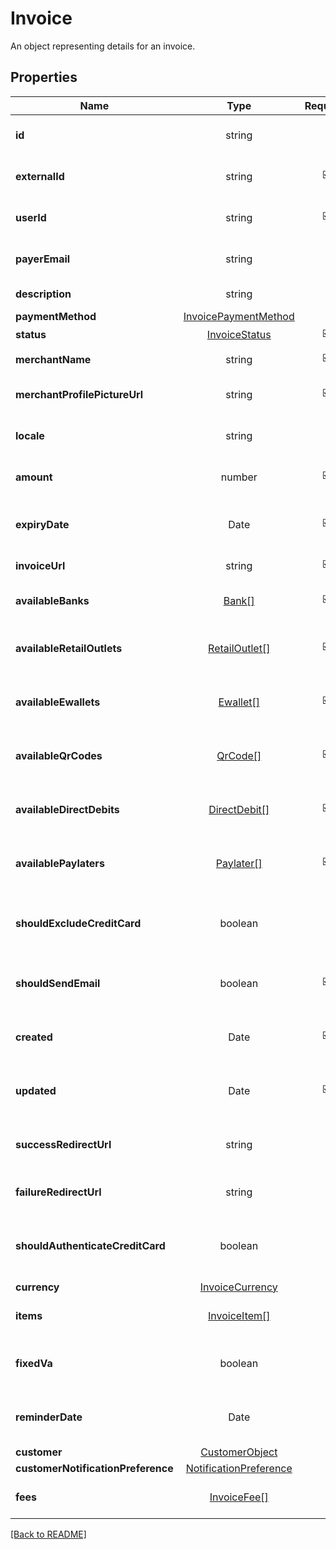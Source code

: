 # Invoice

An object representing details for an invoice.

## Properties

| Name | Type | Required | Description | Examples |
|------------|:-------------:|:-------------:|-------------|:-------------:|
| **id** |string |  | The unique identifier for the invoice. | | |
| **externalId** |string | ☑️ | The external identifier for the invoice. | | |
| **userId** |string | ☑️ | The user ID associated with the invoice. | | |
| **payerEmail** |string |  | The email address of the payer. | | |
| **description** |string |  | A description of the invoice. | | |
| **paymentMethod** |[InvoicePaymentMethod](InvoicePaymentMethod.md) |  |  | | |
| **status** |[InvoiceStatus](InvoiceStatus.md) | ☑️ |  | | |
| **merchantName** |string | ☑️ | The name of the merchant. | | |
| **merchantProfilePictureUrl** |string | ☑️ | The URL of the merchant\&#39;s profile picture. | | |
| **locale** |string |  | The locale or language used for the invoice. | | |
| **amount** |number | ☑️ | The total amount of the invoice. | | |
| **expiryDate** |Date | ☑️ | Representing a date and time in ISO 8601 format. | | |
| **invoiceUrl** |string | ☑️ | The URL to view the invoice. | | |
| **availableBanks** |[Bank[]](Bank.md) | ☑️ | An array of available banks for payment. | | |
| **availableRetailOutlets** |[RetailOutlet[]](RetailOutlet.md) | ☑️ | An array of available retail outlets for payment. | | |
| **availableEwallets** |[Ewallet[]](Ewallet.md) | ☑️ | An array of available e-wallets for payment. | | |
| **availableQrCodes** |[QrCode[]](QrCode.md) | ☑️ | An array of available QR codes for payment. | | |
| **availableDirectDebits** |[DirectDebit[]](DirectDebit.md) | ☑️ | An array of available direct debit options for payment. | | |
| **availablePaylaters** |[Paylater[]](Paylater.md) | ☑️ | An array of available pay-later options for payment. | | |
| **shouldExcludeCreditCard** |boolean |  | Indicates whether credit card payments should be excluded. | | |
| **shouldSendEmail** |boolean | ☑️ | Indicates whether email notifications should be sent. | | |
| **created** |Date | ☑️ | Representing a date and time in ISO 8601 format. | | |
| **updated** |Date | ☑️ | Representing a date and time in ISO 8601 format. | | |
| **successRedirectUrl** |string |  | The URL to redirect to on successful payment. | | |
| **failureRedirectUrl** |string |  | The URL to redirect to on payment failure. | | |
| **shouldAuthenticateCreditCard** |boolean |  | Indicates whether credit card authentication is required. | | |
| **currency** |[InvoiceCurrency](InvoiceCurrency.md) |  |  | | |
| **items** |[InvoiceItem[]](InvoiceItem.md) |  | An array of items included in the invoice. | | |
| **fixedVa** |boolean |  | Indicates whether the virtual account is fixed. | | |
| **reminderDate** |Date |  | Representing a date and time in ISO 8601 format. | | |
| **customer** |[CustomerObject](CustomerObject.md) |  |  | | |
| **customerNotificationPreference** |[NotificationPreference](NotificationPreference.md) |  |  | | |
| **fees** |[InvoiceFee[]](InvoiceFee.md) |  | An array of fees associated with the invoice. | | |



[[Back to README]](../../README.md)